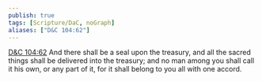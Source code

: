```yaml
---
publish: true
tags: [Scripture/DaC, noGraph]
aliases: ["D&C 104:62"]
---
```

[D&C 104:62](https://churchofjesuschrist.org/study/scriptures/dc-testament/dc/104?lang=eng&id=p62#p62) And there shall be a seal upon the treasury, and all the sacred things shall be delivered into the treasury; and no man among you shall call it his own, or any part of it, for it shall belong to you all with one accord.
